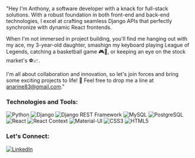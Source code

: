 "Hey I'm Anthony, a software developer with a knack for full-stack solutions. With a robust foundation in both front-end and back-end technologies, I excel at crafting seamless Django APIs that perfectly synchronize with dynamic React frontends. 

When I'm not immersed in project building, you'll find me hanging out with my ace, my 3-year-old daughter, smashign my keyboard playing League of Legends, catching a basketball game 🎮🏀, or keeping an eye on the stock market's ⚽📈.

I'm all about collaboration and innovation, so let's join forces and bring some exciting projects to life! 🚀 Feel free to drop me a line at anarine83@gmail.com."

### Technologies and Tools:

![Python](https://img.shields.io/badge/-Python-3776AB?style=flat-square&logo=python&logoColor=white)
![Django](https://img.shields.io/badge/-Django-092E20?style=flat-square&logo=django&logoColor=white)
![Django REST Framework](https://img.shields.io/badge/Django%20REST%20Framework-009688?style=flat-square&logo=django&logoColor=white)
![MySQL](https://img.shields.io/badge/-MySQL-4479A1?style=flat-square&logo=mysql&logoColor=white)
![PostgreSQL](https://img.shields.io/badge/-PostgreSQL-4169E1?style=flat-square&logo=postgresql&logoColor=white)
![React](https://img.shields.io/badge/-React-61DAFB?style=flat-square&logo=react&logoColor=black)
![React Context](https://img.shields.io/badge/React%20Context-61DAFB?style=flat-square&logo=react&logoColor=white)
![Material-UI](https://img.shields.io/badge/Material--UI-0081CB?style=flat-square&logo=material-ui&logoColor=white)
![CSS3](https://img.shields.io/badge/-CSS3-1572B6?style=flat-square&logo=css3&logoColor=white)
![HTML5](https://img.shields.io/badge/-HTML5-E34F26?style=flat-square&logo=html5&logoColor=white)

### Let's Connect:

[![LinkedIn](https://img.shields.io/badge/-LinkedIn-0077B5?style=flat-square&logo=linkedin&logoColor=white)](https://www.linkedin.com/in/anthony-narine-9ab567245/)





<!---
anthonynarine/anthonynarine is a ✨ special ✨ repository because its `README.md` (this file) appears on your GitHub profile.
You can click the Preview link to take a look at your changes.
--->
